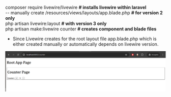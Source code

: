 composer require livewire/livewire 	**# installs livewire within laravel** <br>
-- manually create /resources/views/layouts/app.blade.php **# for version 2 only** <br>
php artisan livewire:layout  		**# with version 3 only** <br>
php artisan make:livewire counter 	**# creates component and blade files** <br>

* Since Livewire creates for the root layout file app.blade.php which is either created manually or automatically depends on livewire version. 

![Alt text](/screenshots/counter-component.png "The counter component visual image")